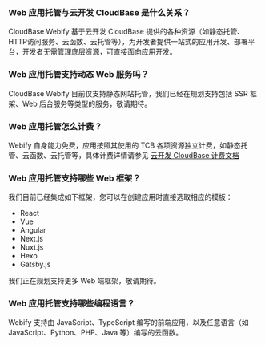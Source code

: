 ### Web 应用托管与云开发 CloudBase 是什么关系？[](id:que1)

CloudBase Webify 基于云开发 CloudBase 提供的各种资源（如静态托管、HTTP访问服务、云函数、云托管等），为开发者提供一站式的应用开发、部署平台，开发者无需管理底层资源，可直接面向应用开发。

### Web 应用托管支持动态 Web 服务吗？[](id:que2)

CloudBase Webify 目前仅支持静态网站托管，我们已经在规划支持包括 SSR 框架、Web 后台服务等类型的服务，敬请期待。

### Web 应用托管怎么计费？[](id:que3)

Webify 自身能力免费，应用按照其使用的 TCB 各项资源独立计费，如静态托管、云函数、云托管等，具体计费详情请参见 [云开发 CloudBase 计费文档](https://cloud.tencent.com/document/product/876/18864)

### Web 应用托管支持哪些 Web 框架？[](id:que4)

我们目前已经集成如下框架，您可以在创建应用时直接选取相应的模板：

- React
- Vue
- Angular
- Next.js
- Nuxt.js
- Hexo
- Gatsby.js

我们正在规划支持更多 Web 端框架，敬请期待。

### Web 应用托管支持哪些编程语言？[](id:que5)

Webify 支持由 JavaScript、TypeScript 编写的前端应用，以及任意语言（如 JavaScript、Python、PHP、Java 等）编写的云函数。

